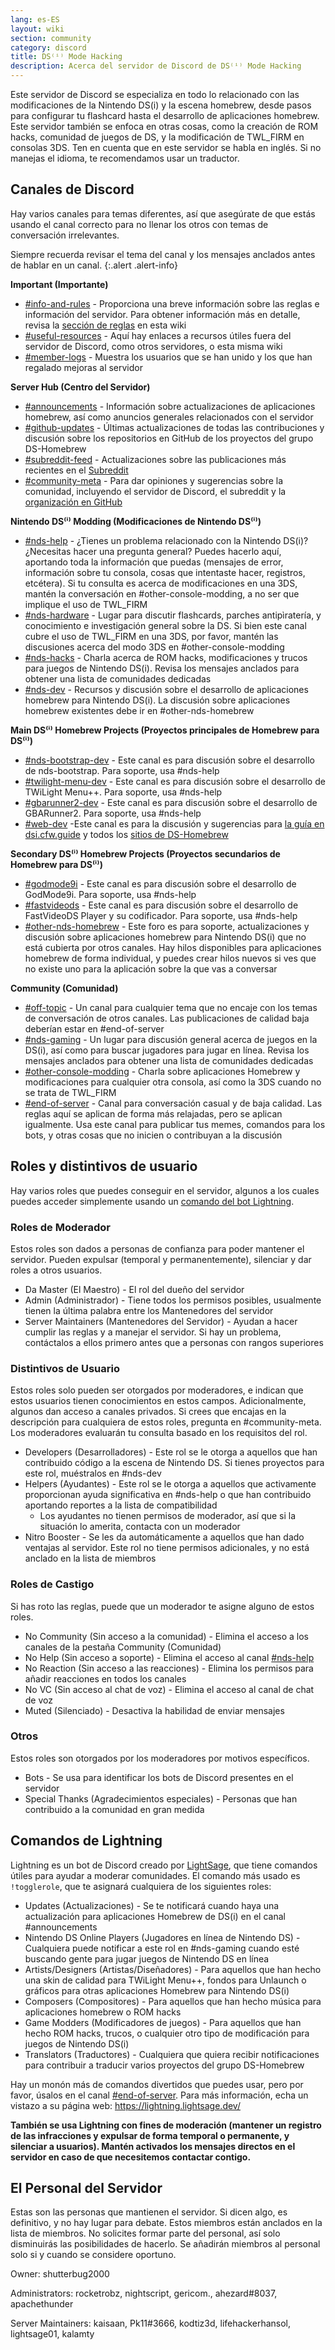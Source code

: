 ```yaml
---
lang: es-ES
layout: wiki
section: community
category: discord
title: DS⁽ⁱ⁾ Mode Hacking
description: Acerca del servidor de Discord de DS⁽ⁱ⁾ Mode Hacking
---
```


Este servidor de Discord se especializa en todo lo relacionado con las modificaciones de la Nintendo DS(i) y la escena homebrew, desde pasos para configurar tu flashcard hasta el desarrollo de aplicaciones homebrew. Este servidor también se enfoca en otras cosas, como la creación de ROM hacks, comunidad de juegos de DS, y la modificación de TWL_FIRM en consolas 3DS. Ten en cuenta que en este servidor se habla en inglés. Si no manejas el idioma, te recomendamos usar un traductor.

## Canales de Discord
Hay varios canales para temas diferentes, así que asegúrate de que estás usando el canal correcto para no llenar los otros con temas de conversación irrelevantes.

Siempre recuerda revisar el tema del canal y los mensajes anclados antes de hablar en un canal.
{:.alert .alert-info}

**Important (Importante)**
- [#info-and-rules][info-and-rules] - Proporciona una breve información sobre las reglas e información del servidor. Para obtener información más en detalle, revisa la [sección de reglas](discord-rules) en esta wiki
- [#useful-resources][useful-resources] - Aquí hay enlaces a recursos útiles fuera del servidor de Discord, como otros servidores, o esta misma wiki
- [#member-logs][member-logs] - Muestra los usuarios que se han unido y los que han regalado mejoras al servidor

**Server Hub (Centro del Servidor)**
- [#announcements][announcements] - Información sobre actualizaciones de aplicaciones homebrew, así como anuncios generales relacionados con el servidor
- [#github-updates][github-updates] - Últimas actualizaciones de todas las contribuciones y discusión sobre los repositorios en GitHub de los proyectos del grupo DS-Homebrew
- [#subreddit-feed][subreddit-feed] - Actualizaciones sobre las publicaciones más recientes en el [Subreddit](https://reddit.com/r/NDSBrew)
- [#community-meta][community-meta] - Para dar opiniones y sugerencias sobre la comunidad, incluyendo el servidor de Discord, el subreddit y la [organización en GitHub](http://github.com/DS-Homebrew)

**Nintendo DS⁽ⁱ⁾ Modding (Modificaciones de Nintendo DS⁽ⁱ⁾)**
- [#nds-help][nds-help] - ¿Tienes un problema relacionado con la Nintendo DS(i)? ¿Necesitas hacer una pregunta general? Puedes hacerlo aquí, aportando toda la información que puedas (mensajes de error, información sobre tu consola, cosas que intentaste hacer, registros, etcétera). Si tu consulta es acerca de modificaciones en una 3DS, mantén la conversación en #other-console-modding, a no ser que implique el uso de TWL_FIRM
- [#nds-hardware][nds-hardware] - Lugar para discutir flashcards, parches antipìratería, y conocimiento e investigación general sobre la DS. Si bien este canal cubre el uso de TWL_FIRM en una 3DS, por favor, mantén las discusiones acerca del modo 3DS en #other-console-modding
- [#nds-hacks][nds-hacks] - Charla acerca de ROM hacks, modificaciones y trucos para juegos de Nintendo DS(i). Revisa los mensajes anclados para obtener una lista de comunidades dedicadas
- [#nds-dev][nds-dev] - Recursos y discusión sobre el desarrollo de aplicaciones homebrew para Nintendo DS(i). La discusión sobre aplicaciones homebrew existentes debe ir en #other-nds-homebrew

**Main DS⁽ⁱ⁾ Homebrew Projects (Proyectos principales de Homebrew para DS⁽ⁱ⁾)**
- [#nds-bootstrap-dev][nds-bootstrap-dev] - Este canal es para discusión sobre el desarrollo de nds-bootstrap. Para soporte, usa #nds-help
- [#twilight-menu-dev][twilight-menu-dev] - Este canal es para discusión sobre el desarrollo de TWiLight Menu++. Para soporte, usa #nds-help
- [#gbarunner2-dev][gbarunner2-dev] - Este canal es para discusión sobre el desarrollo de GBARunner2. Para soporte, usa #nds-help
- [#web-dev][web-dev] -Este canal es para la discusión y sugerencias para [la guía en dsi.cfw.guide](https://dsi.cfw.guide/) y todos los [sitios de DS-Homebrew](https://ds-homebrew.com/)

**Secondary DS⁽ⁱ⁾ Homebrew Projects (Proyectos secundarios de Homebrew para DS⁽ⁱ⁾)**
- [#godmode9i][godmode9i] - Este canal es para discusión sobre el desarrollo de GodMode9i. Para soporte, usa #nds-help
- [#fastvideods][fastvideods] - Este canal es para discusión sobre el desarrollo de FastVideoDS Player y su codificador. Para soporte, usa #nds-help
- [#other-nds-homebrew][other-nds-homebrew] - Este foro es para soporte, actualizaciones y discusión sobre aplicaciones homebrew para Nintendo DS(i) que no está cubierta por otros canales. Hay hilos disponibles para aplicaciones homebrew de forma individual, y puedes crear hilos nuevos si ves que no existe uno para la aplicación sobre la que vas a conversar

**Community (Comunidad)**
- [#off-topic][off-topic] - Un canal para cualquier tema que no encaje con los temas de conversación de otros canales. Las publicaciones de calidad baja deberían estar en #end-of-server
- [#nds-gaming][nds-gaming] - Un lugar para discusión general acerca de juegos en la DS(i), así como para buscar jugadores para jugar en línea. Revisa los mensajes anclados para obtener una lista de comunidades dedicadas
- [#other-console-modding][other-console-modding] - Charla sobre aplicaciones Homebrew y modificaciones para cualquier otra consola, así como la 3DS cuando no se trata de TWL_FIRM
- [#end-of-server][end-of-server] - Canal para conversación casual y de baja calidad. Las reglas aquí se aplican de forma más relajadas, pero se aplican igualmente. Usa este canal para publicar tus memes, comandos para los bots, y otras cosas que no inicien o contribuyan a la discusión

## Roles y distintivos de usuario
Hay varios roles que puedes conseguir en el servidor, algunos a los cuales puedes acceder simplemente usando un [comando del bot Lightning](#lightning-commands).

### Roles de Moderador
Estos roles son dados a personas de confianza para poder mantener el servidor. Pueden expulsar (temporal y permanentemente), silenciar y dar roles a otros usuarios.

- Da Master (El Maestro) - El rol del dueño del servidor
- Admin (Administrador) - Tiene todos los permisos posibles, usualmente tienen la última palabra entre los Mantenedores del servidor
- Server Maintainers (Mantenedores del Servidor) - Ayudan a hacer cumplir las reglas y a manejar el servidor. Si hay un problema, contáctalos a ellos primero antes que a personas con rangos superiores

### Distintivos de Usuario
Estos roles solo pueden ser otorgados por moderadores, e indican que estos usuarios tienen conocimientos en estos campos. Adicionalmente, algunos dan acceso a canales privados. Si crees que encajas en la descripción para cualquiera de estos roles, pregunta en #community-meta. Los moderadores evaluarán tu consulta basado en los requisitos del rol.

- Developers (Desarrolladores) - Este rol se le otorga a aquellos que han contribuido código a la escena de Nintendo DS. Si tienes proyectos para este rol, muéstralos en #nds-dev
- Helpers (Ayudantes) - Este rol se le otorga a aquellos que activamente proporcionan ayuda significativa en #nds-help o que han contribuido aportando reportes a la lista de compatibilidad
   - Los ayudantes no tienen permisos de moderador, así que si la situación lo amerita, contacta con un moderador
- Nitro Booster - Se les da automáticamente a aquellos que han dado ventajas al servidor. Este rol no tiene permisos adicionales, y no está anclado en la lista de miembros

### Roles de Castigo
Si has roto las reglas, puede que un moderador te asigne alguno de estos roles.

- No Community (Sin acceso a la comunidad) - Elimina el acceso a los canales de la pestaña Community (Comunidad)
- No Help (Sin acceso a soporte) - Elimina el acceso al canal [#nds-help][nds-help]
- No Reaction (Sin acceso a las reacciones) - Elimina los permisos para añadir reacciones en todos los canales
- No VC (Sin acceso al chat de voz) - Elimina el acceso al canal de chat de voz
- Muted (Silenciado) - Desactiva la habilidad de enviar mensajes

### Otros
Estos roles son otorgados por los moderadores por motivos específicos.

- Bots - Se usa para identificar los bots de Discord presentes en el servidor
- Special Thanks (Agradecimientos especiales) - Personas que han contribuido a la comunidad en gran medida

## Comandos de Lightning
Lightning es un bot de Discord creado por [LightSage](https://github.com/LightSage), que tiene comandos útiles para ayudar a moderar comunidades. El comando más usado es `!togglerole`, que te asignará cualquiera de los siguientes roles:

- Updates (Actualizaciones) - Se te notificará cuando haya una actualización para aplicaciones Homebrew de DS(i) en el canal #announcements
- Nintendo DS Online Players (Jugadores en línea de Nintendo DS) - Cualquiera puede notificar a este rol en #nds-gaming cuando esté buscando gente para jugar juegos de Nintendo DS en línea
- Artists/Designers (Artistas/Diseñadores) - Para aquellos que han hecho una skin de calidad para TWiLight Menu++, fondos para Unlaunch o gráficos para otras aplicaciones Homebrew para Nintendo DS(i)
- Composers (Compositores) - Para aquellos que han hecho música para aplicaciones homebrew o ROM hacks
- Game Modders (Modificadores de juegos) - Para aquellos que han hecho ROM hacks, trucos, o cualquier otro tipo de modificación para juegos de Nintendo DS(i)
- Translators (Traductores) - Cualquiera que quiera recibir notificaciones para contribuir a traducir varios proyectos del grupo DS-Homebrew

Hay un monón más de comandos divertidos que puedes usar, pero por favor, úsalos en el canal [#end-of-server][end-of-server]. Para más información, echa un vistazo a su página web: <https://lightning.lightsage.dev/>

**También se usa Lightning con fines de moderación (mantener un registro de las infracciones y expulsar de forma temporal o permanente, y silenciar a usuarios). Mantén activados los mensajes directos en el servidor en caso de que necesitemos contactar contigo.**

## El Personal del Servidor
Estas son las personas que mantienen el servidor. Si dicen algo, es definitivo, y no hay lugar para debate. Estos miembros están anclados en la lista de miembros. No solicites formar parte del personal, así solo disminuirás las posibilidades de hacerlo. Se añadirán miembros al personal solo si y cuando se considere oportuno.

Owner: shutterbug2000

Administrators: rocketrobz, nightscript, gericom., ahezard#8037, apachethunder

Server Maintainers: kaisaan, Pk11#3666, kodtiz3d, lifehackerhansol, lightsage01, kalamty

<!-- Discord channel links -->
[info-and-rules]: https://discord.com/channels/283769550611152897/626620520330428436
[useful-resources]: https://discord.com/channels/283769550611152897/638041441079263283
[member-logs]: https://discord.com/channels/283769550611152897/677714673663082529

[announcements]: https://discord.com/channels/283769550611152897/283771381735489537
[github-updates]: https://discord.com/channels/283769550611152897/450065134191116290
[subreddit-feed]: https://discord.com/channels/283769550611152897/869830055377928243
[community-meta]: https://discord.com/channels/283769550611152897/715651368391671919

[nds-help]: https://discord.com/channels/283769550611152897/332961165829210117
[nds-hardware]: https://discord.com/channels/283769550611152897/547986366357700620
[nds-hacks]: https://discord.com/channels/283769550611152897/356988919738400768
[nds-dev]: https://discord.com/channels/283769550611152897/835273459339624499

[nds-bootstrap-dev]: https://discord.com/channels/283769550611152897/283769550611152897
[twilight-menu-dev]: https://discord.com/channels/283769550611152897/489307733074640926
[gbarunner2-dev]: https://discord.com/channels/283769550611152897/620310871800807466
[web-dev]: https://discord.com/channels/283769550611152897/744649302567157800

[godmode9i]: https://discord.com/channels/283769550611152897/497960894660083732
[fastvideods]: https://discord.com/channels/283769550611152897/1021121766585806989
[other-nds-homebrew]: https://discord.com/channels/283769550611152897/1025388133388394547

[off-topic]: https://discord.com/channels/283769550611152897/286686210225864725
[nds-gaming]: https://discord.com/channels/283769550611152897/668680785154408448
[other-console-modding]: https://discord.com/channels/283769550611152897/653706029736919051
[end-of-server]: https://discord.com/channels/283769550611152897/283770736215195648
